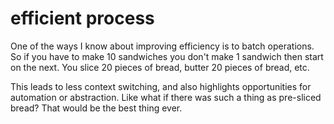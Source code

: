 # efficient process

One of the ways I know about improving efficiency is to batch operations. So if you have to make 10 sandwiches you don't make 1 sandwich then start on the next. You slice 20 pieces of bread, butter 20 pieces of bread, etc.

This leads to less context switching, and also highlights opportunities for automation or abstraction. Like what if there was such a thing as pre-sliced bread? That would be the best thing ever.
